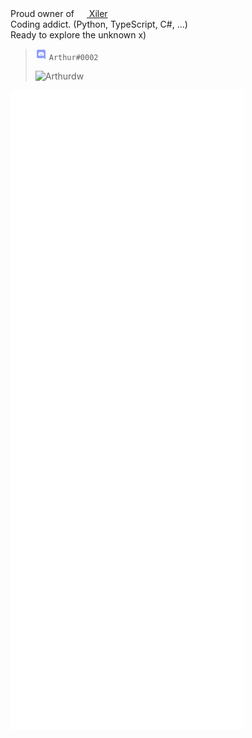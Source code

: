 Proud owner of [<img src="https://xiler.net/favicon.ico" height="16px" width="16px"> Xiler](https://xiler.net)  
Coding addict. (Python, TypeScript, C#, ...)  
Ready to explore the unknown x)  
  
  
> <img src="https://raw.githubusercontent.com/Arthurdw/Arthurdw/master/discord.webp" height="18px" width="18px"> `Arthur#0002`  
>
> ![Arthurdw](https://komarev.com/ghpvc/?username=arthurdw&label=Profile%20views&color=0e75b6&style=flat)

![Metrics](./github-metrics.svg)
